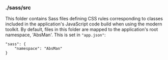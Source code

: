 ### ./sass/src

This folder contains Sass files defining CSS rules corresponding to classes
included in the application's JavaScript code build when using the modern toolkit.
By default, files in this folder are mapped to the application's root namespace, 'AbsMan'.
This is set in `"app.json"`:

    "sass": {
        "namespace": "AbsMan"
    }